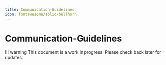 ```yaml
---
title: Communication-Guidelines
icon: fontawesome/solid/bullhorn
---
```

# Communication-Guidelines

!!! warning
    This document is a work in progress. Please check back later for updates.
